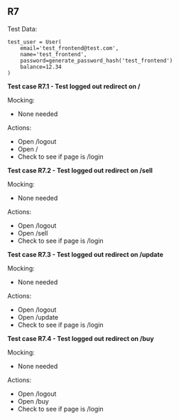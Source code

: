 ## R7

Test Data:
```
test_user = User(
    email='test_frontend@test.com',
    name='test_frontend',
    password=generate_password_hash('test_frontend')
    balance=12.34
)
```

**Test case R7.1 - Test logged out redirect on /**

Mocking:
* None needed

Actions:
* Open /logout
* Open /
* Check to see if page is /login

**Test case R7.2 - Test logged out redirect on /sell**

Mocking:
* None needed

Actions:
* Open /logout
* Open /sell
* Check to see if page is /login

**Test case R7.3 - Test logged out redirect on /update**

Mocking:
* None needed

Actions:
* Open /logout
* Open /update
* Check to see if page is /login

**Test case R7.4 - Test logged out redirect on /buy**

Mocking:
* None needed

Actions:
* Open /logout
* Open /buy
* Check to see if page is /login